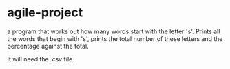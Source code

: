 # agile-project
a program that works out how many words start with the letter 's'. Prints all the words that begin with 's', prints the total number of these letters and the percentage against the total.

It will need the .csv file.
